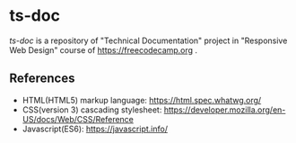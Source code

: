 # ts-doc
*ts-doc* is a repository of "Technical Documentation" project in "Responsive Web Design" course of https://freecodecamp.org .

## References
- HTML(HTML5) markup language: https://html.spec.whatwg.org/ 
- CSS(version 3) cascading stylesheet: https://developer.mozilla.org/en-US/docs/Web/CSS/Reference
- Javascript(ES6): https://javascript.info/
